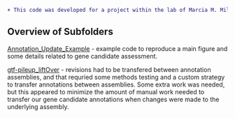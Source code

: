 ```diff
+ This code was developed for a project within the lab of Marcia M. Miller.
```

## Overview of Subfolders

[Annotation_Update_Example](https://github.com/cwarden45/Miller_Red_Jungle_Fowl_MHCY/tree/main/Part2_Annotation/Gene_Annotation_Iterations/Annotation_Update_Example) - example code to reproduce a main figure and some details related to gene candidate assessment.

[gtf-pileup_liftOver](https://github.com/cwarden45/Miller_Red_Jungle_Fowl_MHCY/tree/main/Part2_Annotation/Gene_Annotation_Iterations/gtf-pileup_liftOver) - revisions had to be transfered between annotation assemblies, and that requried some methods testing and a custom strategy to transfer annotations between assemblies.  Some extra work was needed, but this appeared to minimize the amount of manual work needed to transfer our gene candidate annotations when changes were made to the underlying assembly.
